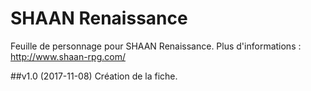# SHAAN Renaissance

Feuille de personnage pour SHAAN Renaissance. 
Plus d'informations : http://www.shaan-rpg.com/

##v1.0 (2017-11-08)
Création de la fiche.

